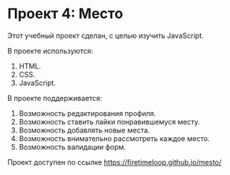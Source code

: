 # Проект 4: Место

Этот учебный проект сделан, с целью изучить JavaScript.

В проекте используются:
1. HTML.
2. CSS.
3. JavaScript.

В проекте поддерживается:
1. Возможность редактирования профиля.
2. Возможность ставить лайки понравившемуся месту.
3. Возможность добавлять новые места.
4. Возможность внимательно рассмотреть каждое место.
5. Возможность валидации форм.

Проект доступен по ссылке https://firetimeloop.github.io/mesto/
